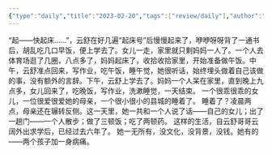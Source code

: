 ```yaml
---
{"type":"daily","title":"2023-02-20","tags":["review/daily"],"author":"codertoro","establish":"2023-02-20T00:00:00","location":"辽宁大连","weather":"晴","dg-publish":true,"permalink":"/Daily/2023/2023-02-02/","dgPassFrontmatter":true,"noteIcon":"","created":"2025-02-23T17:22:12.923+08:00","updated":"2025-03-03T22:18:49.147+08:00"}
---
```


“起——快起床......”，云舒在好几遍“起床号”后慢慢起来了，咿咿呀呀背了一通书后，胡乱吃几口早饭，便上学去了。女儿一走，家里就只剩妈妈一人了。一个人去体育场逛了几圈，八点多了，妈妈起床了，收拾收拾家里，开始准备做午饭。中午，云舒准点回来，写作业，吃午饭，睡午觉，她很听话，始终埋头做着自己该做的事，没有额外的言辞。下午，云舒上学去了。妈妈一个人呆在家里，直到晚上九点多，女儿回来了，吃晚饭，写作业，洗漱睡觉，一天结束。
一个很乖很乖的女儿，一位很爱很爱她的母亲，一个很小很小的县城的睡着了。
睡着了？凌晨两点，母亲还在辗转反侧。这一天里，她一共和一个人说了话——自己的女儿；出了一趟门——一个人散步；做了三顿饭；吃了两顿药。
这样的生活，自云舒哥哥云阔外出求学后，已经过去六年了。
她一无所有，没文化，没背景，没钱。她有的——两个孩子加一身病痛。